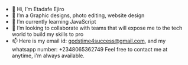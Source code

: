 - 👋 Hi, I’m Etadafe Ejiro 
- 👀 I’m a Graphic designs, photo editing, website design
- 🌱 I’m currently learning JavaScript 
- 💞️ I’m looking to collaborate with teams that will expose me to the tech world to build my skills to pro
- 📫 Here is my email id: godstime4success@gmail.com, and my whatsapp number: +2348065362749
  Feel free to contact me at anytime, i'm always available.

<!---
Godstime6536/Godstime6536 is a ✨ special ✨ repository because its `README.md` (this file) appears on your GitHub profile.
You can click the Preview link to take a look at your changes.
--->
